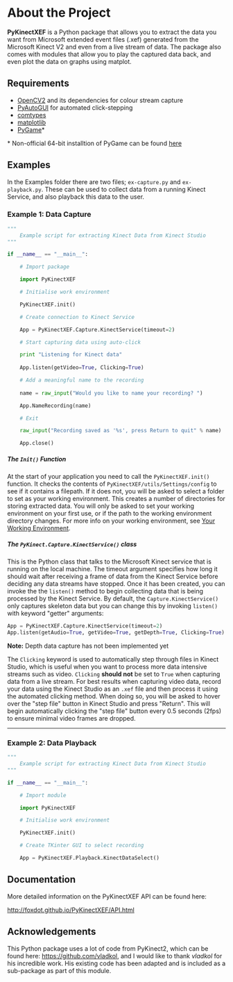 About the Project
=================

**PyKinectXEF** is a Python package that allows you to extract the data you want from Microsoft extended event files (.xef) generated from the Microsoft Kinect V2 and even from a live stream of data. The package also comes with modules that allow you to play the captured data back, and even plot the data on graphs using matplot.

 
Requirements
------------

- [OpenCV2](https://opencv-python-tutroals.readthedocs.org/en/latest/py_tutorials/py_setup/py_setup_in_windows/py_setup_in_windows.html#install-opencv-python-in-windows) and its dependencies for colour stream capture
- [PyAutoGUI](https://pyautogui.readthedocs.org/en/latest/) for automated click-stepping
- [comtypes](https://pypi.python.org/pypi/comtypes)
- [matplotlib](https://pypi.python.org/pypi/matplotlib/1.5.1)
- [PyGame](http://pygame.org/hifi.html)*

\* Non-official 64-bit installtion of PyGame can be found [here](http://www.lfd.uci.edu/~gohlke/pythonlibs/#pygame)

Examples
--------

In the Examples folder there are two files; `ex-capture.py` and `ex-playback.py`. These can be used to collect data from a running Kinect Service, and also playback this data to the user.

### Example 1: Data Capture

```Python
"""
    Example script for extracting Kinect Data from Kinect Studio
"""

if __name__ == "__main__":

    # Import package

    import PyKinectXEF

    # Initialise work environment

    PyKinectXEF.init()

    # Create connection to Kinect Service

    App = PyKinectXEF.Capture.KinectService(timeout=2)

    # Start capturing data using auto-click

    print "Listening for Kinect data"
    
    App.listen(getVideo=True, Clicking=True)

    # Add a meaningful name to the recording
    
    name = raw_input("Would you like to name your recording? ")

    App.NameRecording(name)

    # Exit

    raw_input("Recording saved as '%s', press Return to quit" % name)

    App.close()
```
##### The `Init()` Function 

At the start of your application you need to call the `PyKinectXEF.init()` function. It checks the contents of `PyKinectXEF/utils/Settings/config` to see if it contains a filepath. If it does not, you will be asked to select a folder to set as your working environment. This creates a number of directories for storing extracted data. You will only be asked to set  your working environment on your first use, or if the path to the working environment directory changes. For more info on your working environment, see [Your Working Environment](http://foxdot.github.io/PyKinectXEF/API.html).

##### The `PyKinect.Capture.KinectService()` class

This is the Python class that talks to the Microsoft Kinect service that is running on the local machine. The timeout argument specifies how long it should wait after receiving a frame of data from the Kinect Service before deciding any data streams have stopped. Once it has been created, you can invoke the the `listen()` method to begin collecting data that is being processed by the Kinect Service. By default, the `Capture.KinectService()` only captures skeleton data but you can change this by invoking `listen()` with keyword "getter" arguments:

```Python
App = PyKinectXEF.Capture.KinectService(timeout=2)
App.listen(getAudio=True, getVideo=True, getDepth=True, Clicking=True)
```

**Note:** Depth data capture has not been implemented yet

The `Clicking` keyword is used to automatically step through files in Kinect Studio, which is useful when you want to process more data intensive streams such as video. `Clicking` **should not** be set to `True` when capturing data from a live stream. For best results when capturing video data, record your data using the Kinect Studio as an `.xef` file and then process it using the automated clicking method. When doing so, you will be asked to hover over the "step file" button in Kinect Studio and press "Return". This will begin automatically clicking the "step file" button every 0.5 seconds (2fps) to ensure minimal video frames are dropped.  
 
---

### Example 2: Data Playback

```Python
"""
    Example script for extracting Kinect Data from Kinect Studio
"""

if __name__ == "__main__":

    # Import module

    import PyKinectXEF

    # Initialise work environment

    PyKinectXEF.init()

    # Create TKinter GUI to select recording

    App = PyKinectXEF.Playback.KinectDataSelect()
```


Documentation
-------------

More detailed information on the PyKinectXEF API can be found here:

http://foxdot.github.io/PyKinectXEF/API.html 

Acknowledgements
----------------

This Python package uses a lot of code from PyKinect2, which can be found here: https://github.com/vladkol, and I would like to thank *vladkol* for his incredible work. His existing code has been adapted and is included as a sub-package as part of this module.
